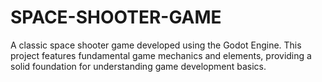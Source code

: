 # SPACE-SHOOTER-GAME
A classic space shooter game developed using the Godot Engine. This project features fundamental game mechanics and elements, providing a solid foundation for understanding game development basics. 
